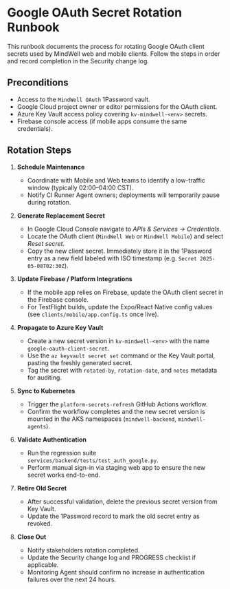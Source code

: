 # Google OAuth Secret Rotation Runbook

This runbook documents the process for rotating Google OAuth client secrets used by MindWell web and mobile clients. Follow the steps in order and record completion in the Security change log.

## Preconditions
- Access to the `MindWell OAuth` 1Password vault.
- Google Cloud project owner or editor permissions for the OAuth client.
- Azure Key Vault access policy covering `kv-mindwell-<env>` secrets.
- Firebase console access (if mobile apps consume the same credentials).

## Rotation Steps
1. **Schedule Maintenance**
   - Coordinate with Mobile and Web teams to identify a low-traffic window (typically 02:00–04:00 CST).
   - Notify CI Runner Agent owners; deployments will temporarily pause during rotation.

2. **Generate Replacement Secret**
   - In Google Cloud Console navigate to *APIs & Services → Credentials*.
   - Locate the OAuth client (`MindWell Web` or `MindWell Mobile`) and select *Reset secret*.
   - Copy the new client secret. Immediately store it in the 1Password entry as a new field labeled with ISO timestamp (e.g. `Secret 2025-05-08T02:30Z`).

3. **Update Firebase / Platform Integrations**
   - If the mobile app relies on Firebase, update the OAuth client secret in the Firebase console.
   - For TestFlight builds, update the Expo/React Native config values (see `clients/mobile/app.config.ts` once live).

4. **Propagate to Azure Key Vault**
   - Create a new secret version in `kv-mindwell-<env>` with the name `google-oauth-client-secret`.
   - Use the `az keyvault secret set` command or the Key Vault portal, pasting the freshly generated secret.
   - Tag the secret with `rotated-by`, `rotation-date`, and `notes` metadata for auditing.

5. **Sync to Kubernetes**
   - Trigger the `platform-secrets-refresh` GitHub Actions workflow.
   - Confirm the workflow completes and the new secret version is mounted in the AKS namespaces (`mindwell-backend`, `mindwell-agents`).

6. **Validate Authentication**
   - Run the regression suite `services/backend/tests/test_auth_google.py`.
   - Perform manual sign-in via staging web app to ensure the new secret works end-to-end.

7. **Retire Old Secret**
   - After successful validation, delete the previous secret version from Key Vault.
   - Update the 1Password record to mark the old secret entry as revoked.

8. **Close Out**
   - Notify stakeholders rotation completed.
   - Update the Security change log and PROGRESS checklist if applicable.
   - Monitoring Agent should confirm no increase in authentication failures over the next 24 hours.
